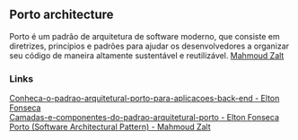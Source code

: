 ## Porto architecture

Porto é um padrão de arquitetura de software moderno, que consiste em diretrizes, princípios e padrões para ajudar os desenvolvedores a organizar seu código de maneira altamente sustentável e reutilizável. [Mahmoud Zalt](https://github.com/Mahmoudz/Porto)

### Links
[Conheca-o-padrao-arquitetural-porto-para-aplicacoes-back-end - Elton Fonseca](https://www.treinaweb.com.br/blog/conheca-o-padrao-arquitetural-porto-para-aplicacoes-back-end)\
[Camadas-e-componentes-do-padrao-arquitetural-porto - Elton Fonseca](https://www.treinaweb.com.br/blog/camadas-e-componentes-do-padrao-arquitetural-porto/)\
[Porto (Software Architectural Pattern) - Mahmoud Zalt](https://github.com/Mahmoudz/Porto)
